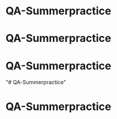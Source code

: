 # QA-Summerpractice
# QA-Summerpractice
# QA-Summerpractice
"# QA-Summerpractice" 
# QA-Summerpractice
